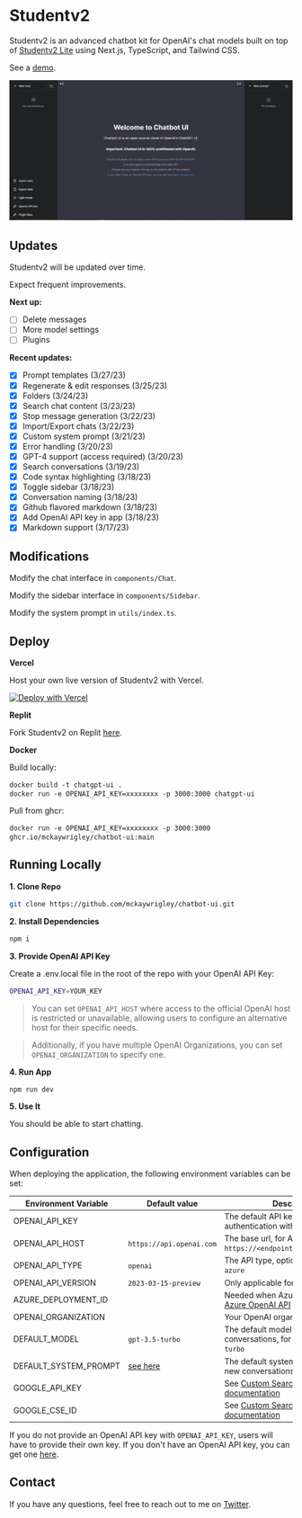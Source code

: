 # Studentv2

Studentv2 is an advanced chatbot kit for OpenAI's chat models built on top of [Studentv2 Lite](https://github.com/mckaywrigley/chatbot-ui-lite) using Next.js, TypeScript, and Tailwind CSS.

See a [demo](https://twitter.com/mckaywrigley/status/1640380021423603713?s=46&t=AowqkodyK6B4JccSOxSPew).

![Studentv2](./public/screenshots/screenshot-0402023.jpg)

## Updates

Studentv2 will be updated over time.

Expect frequent improvements.

**Next up:**

- [ ] Delete messages
- [ ] More model settings
- [ ] Plugins

**Recent updates:**

- [x] Prompt templates (3/27/23)
- [x] Regenerate & edit responses (3/25/23)
- [x] Folders (3/24/23)
- [x] Search chat content (3/23/23)
- [x] Stop message generation (3/22/23)
- [x] Import/Export chats (3/22/23)
- [x] Custom system prompt (3/21/23)
- [x] Error handling (3/20/23)
- [x] GPT-4 support (access required) (3/20/23)
- [x] Search conversations (3/19/23)
- [x] Code syntax highlighting (3/18/23)
- [x] Toggle sidebar (3/18/23)
- [x] Conversation naming (3/18/23)
- [x] Github flavored markdown (3/18/23)
- [x] Add OpenAI API key in app (3/18/23)
- [x] Markdown support (3/17/23)

## Modifications

Modify the chat interface in `components/Chat`.

Modify the sidebar interface in `components/Sidebar`.

Modify the system prompt in `utils/index.ts`.

## Deploy

**Vercel**

Host your own live version of Studentv2 with Vercel.

[![Deploy with Vercel](https://vercel.com/button)](https://vercel.com/new/clone?repository-url=https%3A%2F%2Fgithub.com%2Fbvmaspad%2FStudentV3)

**Replit**

Fork Studentv2 on Replit [here](https://replit.com/@MckayWrigley/chatbot-ui-pro?v=1).

**Docker**

Build locally:

```shell
docker build -t chatgpt-ui .
docker run -e OPENAI_API_KEY=xxxxxxxx -p 3000:3000 chatgpt-ui
```

Pull from ghcr:

```
docker run -e OPENAI_API_KEY=xxxxxxxx -p 3000:3000 ghcr.io/mckaywrigley/chatbot-ui:main
```

## Running Locally

**1. Clone Repo**

```bash
git clone https://github.com/mckaywrigley/chatbot-ui.git
```

**2. Install Dependencies**

```bash
npm i
```

**3. Provide OpenAI API Key**

Create a .env.local file in the root of the repo with your OpenAI API Key:

```bash
OPENAI_API_KEY=YOUR_KEY
```

> You can set `OPENAI_API_HOST` where access to the official OpenAI host is restricted or unavailable, allowing users to configure an alternative host for their specific needs.

> Additionally, if you have multiple OpenAI Organizations, you can set `OPENAI_ORGANIZATION` to specify one.

**4. Run App**

```bash
npm run dev
```

**5. Use It**

You should be able to start chatting.

## Configuration

When deploying the application, the following environment variables can be set:

| Environment Variable  | Default value                  | Description                                             |
| --------------------- | ------------------------------ | ------------------------------------------------------- |
| OPENAI_API_KEY        |                                | The default API key used for authentication with OpenAI |
| OPENAI_API_HOST       | `https://api.openai.com`       | The base url, for Azure use `https://<endpoint>.openai.azure.com` |
| OPENAI_API_TYPE       | `openai`                       | The API type, options are `openai` or `azure`           |
| OPENAI_API_VERSION    | `2023-03-15-preview`           | Only applicable for Azure OpenAI                        |
| AZURE_DEPLOYMENT_ID   |                                | Needed when Azure OpenAI, Ref [Azure OpenAI API](https://learn.microsoft.com/zh-cn/azure/cognitive-services/openai/reference#completions)                                |
| OPENAI_ORGANIZATION   |                                | Your OpenAI organization ID                             |
| DEFAULT_MODEL         | `gpt-3.5-turbo`                | The default model to use on new conversations, for Azure use `gpt-35-turbo` |
| DEFAULT_SYSTEM_PROMPT | [see here](utils/app/const.ts) | The default system prompt to use on new conversations   |
| GOOGLE_API_KEY        |                                | See [Custom Search JSON API documentation][GCSE]        |
| GOOGLE_CSE_ID         |                                | See [Custom Search JSON API documentation][GCSE]        |

If you do not provide an OpenAI API key with `OPENAI_API_KEY`, users will have to provide their own key.
If you don't have an OpenAI API key, you can get one [here](https://platform.openai.com/account/api-keys).

## Contact

If you have any questions, feel free to reach out to me on [Twitter](https://twitter.com/mckaywrigley).

[GCSE]: https://developers.google.com/custom-search/v1/overview
